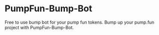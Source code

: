 # PumpFun-Bump-Bot
Free to use bump bot for your pump fun tokens. Bump up your pump.fun project with PumpFun-Bump-Bot.
